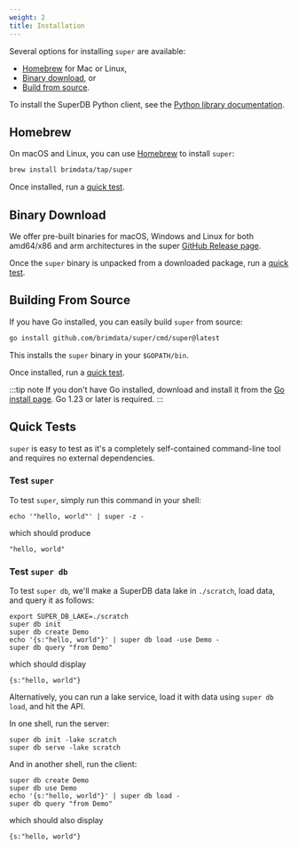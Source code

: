 ```yaml
---
weight: 2
title: Installation
---
```


Several options for installing `super` are available:
* [Homebrew](#homebrew) for Mac or Linux,
* [Binary download](#binary-download), or
* [Build from source](#building-from-source).

To install the SuperDB Python client, see the
[Python library documentation](libraries/python).

## Homebrew

On macOS and Linux, you can use [Homebrew](https://brew.sh/) to install `super`:

```bash
brew install brimdata/tap/super
```

Once installed, run a [quick test](#quick-tests).

## Binary Download

We offer pre-built binaries for macOS, Windows and Linux for both amd64/x86 and arm
architectures in the super [GitHub Release page](https://github.com/brimdata/super/releases).

Once the `super` binary is unpacked from a downloaded package, run a [quick test](#quick-tests).

## Building From Source

If you have Go installed, you can easily build `super` from source:

```bash
go install github.com/brimdata/super/cmd/super@latest
```

This installs the `super` binary in your `$GOPATH/bin`.

Once installed, run a [quick test](#quick-tests).

:::tip note
If you don't have Go installed, download and install it from the
[Go install page](https://golang.org/doc/install). Go 1.23 or later is
required.
:::

## Quick Tests

`super` is easy to test as it's a completely self-contained
command-line tool and requires no external dependencies.

### Test `super`

To test `super`, simply run this command in your shell:
```mdtest-command
echo '"hello, world"' | super -z -
```
which should produce
```mdtest-output
"hello, world"
```

### Test `super db`

To test `super db`, we'll make a SuperDB data lake in `./scratch`, load data, and query it
as follows:
```
export SUPER_DB_LAKE=./scratch
super db init
super db create Demo
echo '{s:"hello, world"}' | super db load -use Demo -
super db query "from Demo"
```
which should display
```
{s:"hello, world"}
```
Alternatively, you can run a lake service, load it with data using `super db load`,
and hit the API.

In one shell, run the server:
```
super db init -lake scratch
super db serve -lake scratch
```
And in another shell, run the client:
```
super db create Demo
super db use Demo
echo '{s:"hello, world"}' | super db load -
super db query "from Demo"
```
which should also display
```
{s:"hello, world"}
```
